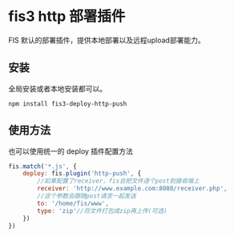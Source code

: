 # fis3 http 部署插件

FIS 默认的部署插件，提供本地部署以及远程upload部署能力。

## 安装

全局安装或者本地安装都可以。

```
npm install fis3-deploy-http-push
```

## 使用方法

也可以使用统一的 deploy 插件配置方法

```js
fis.match('*.js', {
    deploy: fis.plugin('http-push', {
        //如果配置了receiver，fis会把文件逐个post到接收端上
        receiver: 'http://www.example.com:8080/receiver.php',
        //这个参数会跟随post请求一起发送
        to: '/home/fis/www',
        type: 'zip'//将文件打包成zip再上传(可选)
    })
})
```
